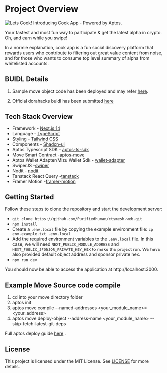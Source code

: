 # Project Overview
![Lets Cook!](https://cdn.dorahacks.io/static/files/1928685a1b1215cfcceb82f432895c74.png)
Introducing Cook App - Powered by Aptos.

Your fastest and most fun way to participate & get the latest alpha in crypto. Oh, and earn while you swipe!

In a normie explanation, cook app is a fun social discovery platform that rewards users who contribute to filtering out great value content from noise, and for those who wants to consume top level summary of alpha from whitelisted accounts.

## BUIDL Details
1. Sample move object code has been deployed and may refer [here](https://explorer.aptoslabs.com/object/0x63278981c03c45fb270f468a2e157bc32b48f8b0e6e65eaa4c8705c179b5a6f9/modules/code/alpha_voting?network=testnet). 

2. Official dorahacks buidl has been submitted [here](https://dorahacks.io/buidl/16797/)

## Tech Stack Overview

- Framework - [Next.js 14](https://nextjs.org/13)
- Language - [TypeScript](https://www.typescriptlang.org)
- Styling - [Tailwind CSS](https://tailwindcss.com)
- Components - [Shadcn-ui](https://ui.shadcn.com)
- Aptos Typescript SDK - [aptos-ts-sdk](https://aptos.dev/en/build/sdks/ts-sdk)
- Move Smart Contract -[aptos-move](https://aptos.dev/en/build/smart-contracts)
- Aptos Wallet Adapter/Mizu Wallet Sdk - [wallet-adapter](https://aptos.dev/en/build/sdks/wallet-adapter)
- SwiperJS -[swiper](https://swiperjs.com/)
- Nodit - [nodit](https://nodit.io/)
- Tanstack React Query -[tanstack](https://tanstack.com/query/v3)
- Framer Motion -[framer-motion](https://www.framer.com/motion/)


## Getting Started

Follow these steps to clone the repository and start the development server:

- `git clone https://github.com/Purifiedhuman/ctsmesh-web.git`
- `npm install`
- Create a `.env.local` file by copying the example environment file:
  `cp env.example.txt .env.local`
- Add the required environment variables to the `.env.local` file. In this case, we will need `NEXT_PUBLIC_MODULE_ADDRESS` and `NEXT_PUBLIC_SPONSOR_PRIVATE_KEY_HEX` to make the project run. We have also provided default object address and sponsor private hex.
- `npm run dev`

You should now be able to access the application at http://localhost:3000.

## Example Move Source code compile

1. cd into your move directory folder
2. aptos init
3. aptos move compile --named-addresses <your_module_name>=<your_address>
4. aptos move deploy-object --address-name <your_module_name> --skip-fetch-latest-git-deps

Full aptos deploy guide [here](https://aptos.dev/en/build/smart-contracts/deployment) .


## License

This project is licensed under the MIT License. See [LICENSE](LICENSE) for more details.